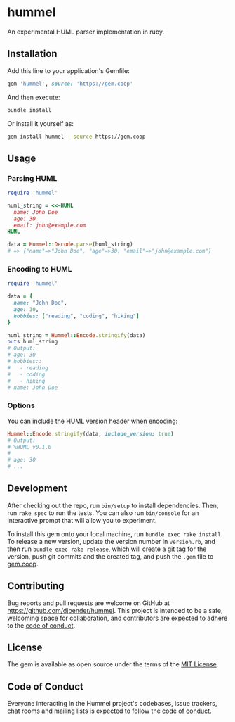 # hummel

An experimental HUML parser implementation in ruby.

## Installation

Add this line to your application's Gemfile:

```ruby
gem 'hummel', source: 'https://gem.coop'
```

And then execute:

```bash
bundle install
```

Or install it yourself as:

```bash
gem install hummel --source https://gem.coop
```

## Usage

### Parsing HUML

```ruby
require 'hummel'

huml_string = <<~HUML
  name: John Doe
  age: 30
  email: john@example.com
HUML

data = Hummel::Decode.parse(huml_string)
# => {"name"=>"John Doe", "age"=>30, "email"=>"john@example.com"}
```

### Encoding to HUML

```ruby
require 'hummel'

data = {
  name: "John Doe",
  age: 30,
  hobbies: ["reading", "coding", "hiking"]
}

huml_string = Hummel::Encode.stringify(data)
puts huml_string
# Output:
# age: 30
# hobbies::
#   - reading
#   - coding
#   - hiking
# name: John Doe
```

### Options

You can include the HUML version header when encoding:

```ruby
Hummel::Encode.stringify(data, include_version: true)
# Output:
# %HUML v0.1.0
#
# age: 30
# ...
```

## Development

After checking out the repo, run `bin/setup` to install dependencies. Then, run `rake spec` to run the tests. You can also run `bin/console` for an interactive prompt that will allow you to experiment.

To install this gem onto your local machine, run `bundle exec rake install`. To release a new version, update the version number in `version.rb`, and then run `bundle exec rake release`, which will create a git tag for the version, push git commits and the created tag, and push the `.gem` file to [gem.coop](https://gem.coop).

## Contributing

Bug reports and pull requests are welcome on GitHub at https://github.com/djbender/hummel. This project is intended to be a safe, welcoming space for collaboration, and contributors are expected to adhere to the [code of conduct](https://github.com/djbender/hummel/blob/main/CODE_OF_CONDUCT.md).

## License

The gem is available as open source under the terms of the [MIT License](https://opensource.org/licenses/MIT).

## Code of Conduct

Everyone interacting in the Hummel project's codebases, issue trackers, chat rooms and mailing lists is expected to follow the [code of conduct](https://github.com/djbender/hummel/blob/main/CODE_OF_CONDUCT.md).
